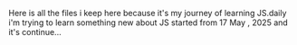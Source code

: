 Here is all the files i keep here because it's my journey of learning JS.daily i'm trying to learn something new about JS started from 17 May , 2025 and it's continue...
